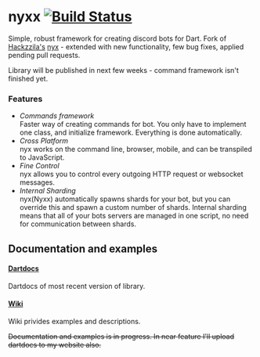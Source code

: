 # nyxx [![Build Status](https://travis-ci.org/l7ssha/nyxx.svg?branch=master)](https://travis-ci.org/l7ssha/nyxx)

Simple, robust framework for creating discord bots for Dart. Fork of [Hackzzila's](https://github.com/Hackzzila) [nyx](github.com/Hackzzila/nyx) - extended with new functionality, few bug fixes, applied pending pull requests.

Library will be published in next few weeks - command framework isn't finished yet.

### Features

- *Commands framework* <br>
  Faster way of creating commands for bot. You only have to implement one class, and initialize framework. Everything is done automatically. 
- *Cross Platform* <br>
  nyx works on the command line, browser, mobile, and can be transpiled to JavaScript.
- *Fine Control* <br>
  nyx allows you to control every outgoing HTTP request or websocket messages.
- *Internal Sharding* <br>
  nyx(Nyxx) automatically spawns shards for your bot, but you can override this and spawn a custom number of shards. Internal sharding means that all of your bots servers are managed in one script, no need for communication between shards.

## Documentation and examples

#### [Dartdocs](https://l7ssha.pl/nyxx)
Dartdocs of most recent version of library.

#### [Wiki](https://github.com/l7ssha/nyxx/wiki)
Wiki privides examples and descriptions.

~~Documentation and examples is in progress. In near feature I'll upload dartdocs to my website also.~~

